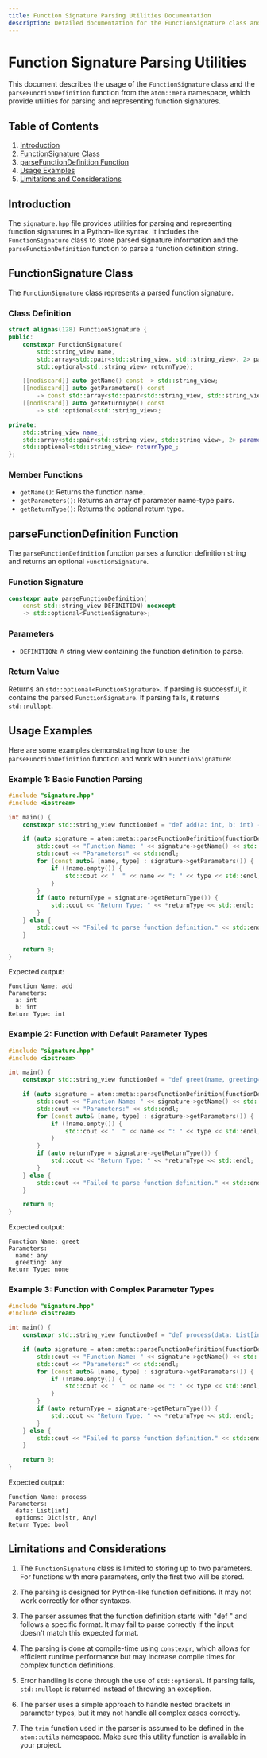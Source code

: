 ```yaml
---
title: Function Signature Parsing Utilities Documentation
description: Detailed documentation for the FunctionSignature class and parseFunctionDefinition function in the atom::meta namespace, including class definitions, member functions, parsing utilities, and usage examples.
---
```


# Function Signature Parsing Utilities

This document describes the usage of the `FunctionSignature` class and the `parseFunctionDefinition` function from the `atom::meta` namespace, which provide utilities for parsing and representing function signatures.

## Table of Contents

1. [Introduction](#introduction)
2. [FunctionSignature Class](#functionsignature-class)
3. [parseFunctionDefinition Function](#parsefunctiondefinition-function)
4. [Usage Examples](#usage-examples)
5. [Limitations and Considerations](#limitations-and-considerations)

## Introduction

The `signature.hpp` file provides utilities for parsing and representing function signatures in a Python-like syntax. It includes the `FunctionSignature` class to store parsed signature information and the `parseFunctionDefinition` function to parse a function definition string.

## FunctionSignature Class

The `FunctionSignature` class represents a parsed function signature.

### Class Definition

```cpp
struct alignas(128) FunctionSignature {
public:
    constexpr FunctionSignature(
        std::string_view name,
        std::array<std::pair<std::string_view, std::string_view>, 2> parameters,
        std::optional<std::string_view> returnType);

    [[nodiscard]] auto getName() const -> std::string_view;
    [[nodiscard]] auto getParameters() const
        -> const std::array<std::pair<std::string_view, std::string_view>, 2>&;
    [[nodiscard]] auto getReturnType() const
        -> std::optional<std::string_view>;

private:
    std::string_view name_;
    std::array<std::pair<std::string_view, std::string_view>, 2> parameters_;
    std::optional<std::string_view> returnType_;
};
```

### Member Functions

- `getName()`: Returns the function name.
- `getParameters()`: Returns an array of parameter name-type pairs.
- `getReturnType()`: Returns the optional return type.

## parseFunctionDefinition Function

The `parseFunctionDefinition` function parses a function definition string and returns an optional `FunctionSignature`.

### Function Signature

```cpp
constexpr auto parseFunctionDefinition(
    const std::string_view DEFINITION) noexcept
    -> std::optional<FunctionSignature>;
```

### Parameters

- `DEFINITION`: A string view containing the function definition to parse.

### Return Value

Returns an `std::optional<FunctionSignature>`. If parsing is successful, it contains the parsed `FunctionSignature`. If parsing fails, it returns `std::nullopt`.

## Usage Examples

Here are some examples demonstrating how to use the `parseFunctionDefinition` function and work with `FunctionSignature`:

### Example 1: Basic Function Parsing

```cpp
#include "signature.hpp"
#include <iostream>

int main() {
    constexpr std::string_view functionDef = "def add(a: int, b: int) -> int";

    if (auto signature = atom::meta::parseFunctionDefinition(functionDef)) {
        std::cout << "Function Name: " << signature->getName() << std::endl;
        std::cout << "Parameters:" << std::endl;
        for (const auto& [name, type] : signature->getParameters()) {
            if (!name.empty()) {
                std::cout << "  " << name << ": " << type << std::endl;
            }
        }
        if (auto returnType = signature->getReturnType()) {
            std::cout << "Return Type: " << *returnType << std::endl;
        }
    } else {
        std::cout << "Failed to parse function definition." << std::endl;
    }

    return 0;
}
```

Expected output:

```
Function Name: add
Parameters:
  a: int
  b: int
Return Type: int
```

### Example 2: Function with Default Parameter Types

```cpp
#include "signature.hpp"
#include <iostream>

int main() {
    constexpr std::string_view functionDef = "def greet(name, greeting='Hello')";

    if (auto signature = atom::meta::parseFunctionDefinition(functionDef)) {
        std::cout << "Function Name: " << signature->getName() << std::endl;
        std::cout << "Parameters:" << std::endl;
        for (const auto& [name, type] : signature->getParameters()) {
            if (!name.empty()) {
                std::cout << "  " << name << ": " << type << std::endl;
            }
        }
        if (auto returnType = signature->getReturnType()) {
            std::cout << "Return Type: " << *returnType << std::endl;
        }
    } else {
        std::cout << "Failed to parse function definition." << std::endl;
    }

    return 0;
}
```

Expected output:

```
Function Name: greet
Parameters:
  name: any
  greeting: any
Return Type: none
```

### Example 3: Function with Complex Parameter Types

```cpp
#include "signature.hpp"
#include <iostream>

int main() {
    constexpr std::string_view functionDef = "def process(data: List[int], options: Dict[str, Any]) -> bool";

    if (auto signature = atom::meta::parseFunctionDefinition(functionDef)) {
        std::cout << "Function Name: " << signature->getName() << std::endl;
        std::cout << "Parameters:" << std::endl;
        for (const auto& [name, type] : signature->getParameters()) {
            if (!name.empty()) {
                std::cout << "  " << name << ": " << type << std::endl;
            }
        }
        if (auto returnType = signature->getReturnType()) {
            std::cout << "Return Type: " << *returnType << std::endl;
        }
    } else {
        std::cout << "Failed to parse function definition." << std::endl;
    }

    return 0;
}
```

Expected output:

```
Function Name: process
Parameters:
  data: List[int]
  options: Dict[str, Any]
Return Type: bool
```

## Limitations and Considerations

1. The `FunctionSignature` class is limited to storing up to two parameters. For functions with more parameters, only the first two will be stored.

2. The parsing is designed for Python-like function definitions. It may not work correctly for other syntaxes.

3. The parser assumes that the function definition starts with "def " and follows a specific format. It may fail to parse correctly if the input doesn't match this expected format.

4. The parsing is done at compile-time using `constexpr`, which allows for efficient runtime performance but may increase compile times for complex function definitions.

5. Error handling is done through the use of `std::optional`. If parsing fails, `std::nullopt` is returned instead of throwing an exception.

6. The parser uses a simple approach to handle nested brackets in parameter types, but it may not handle all complex cases correctly.

7. The `trim` function used in the parser is assumed to be defined in the `atom::utils` namespace. Make sure this utility function is available in your project.
